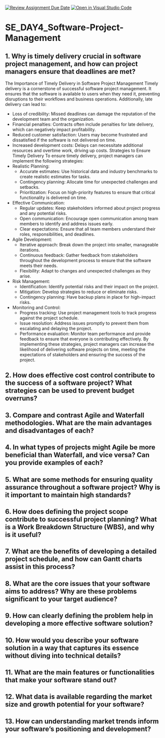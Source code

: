[![Review Assignment Due Date](https://classroom.github.com/assets/deadline-readme-button-22041afd0340ce965d47ae6ef1cefeee28c7c493a6346c4f15d667ab976d596c.svg)](https://classroom.github.com/a/9pw6JKcu)
[![Open in Visual Studio Code](https://classroom.github.com/assets/open-in-vscode-2e0aaae1b6195c2367325f4f02e2d04e9abb55f0b24a779b69b11b9e10269abc.svg)](https://classroom.github.com/online_ide?assignment_repo_id=15719439&assignment_repo_type=AssignmentRepo)
# SE_DAY4_Software-Project-Management
## 1. Why is timely delivery crucial in software project management, and how can project managers ensure that deadlines are met?
The Importance of Timely Delivery in Software Project Management
Timely delivery is a cornerstone of successful software project management. It ensures that the software is available to users when they need it, preventing disruptions to their workflows and business operations. Additionally, late delivery can lead to:
 * Loss of credibility: Missed deadlines can damage the reputation of the development team and the organization.
 * Financial penalties: Contracts often include penalties for late delivery, which can negatively impact profitability.
 * Reduced customer satisfaction: Users may become frustrated and dissatisfied if the software is not delivered on time.
 * Increased development costs: Delays can necessitate additional resources and overtime work, driving up costs.
Strategies to Ensure Timely Delivery
To ensure timely delivery, project managers can implement the following strategies:
 * Realistic Planning:
   * Accurate estimates: Use historical data and industry benchmarks to create realistic estimates for tasks.
   * Contingency planning: Allocate time for unexpected challenges and setbacks.
   * Prioritization: Focus on high-priority features to ensure that critical functionality is delivered on time.
 * Effective Communication:
   * Regular updates: Keep stakeholders informed about project progress and any potential risks.
   * Open communication: Encourage open communication among team members to identify and address issues early.
   * Clear expectations: Ensure that all team members understand their roles, responsibilities, and deadlines.
 * Agile Development:
   * Iterative approach: Break down the project into smaller, manageable iterations.
   * Continuous feedback: Gather feedback from stakeholders throughout the development process to ensure that the software meets their needs.
   * Flexibility: Adapt to changes and unexpected challenges as they arise.
 * Risk Management:
   * Identification: Identify potential risks and their impact on the project.
   * Mitigation: Develop strategies to reduce or eliminate risks.
   * Contingency planning: Have backup plans in place for high-impact risks.
 * Monitoring and Control:
   * Progress tracking: Use project management tools to track progress against the project schedule.
   * Issue resolution: Address issues promptly to prevent them from escalating and delaying the project.
   * Performance evaluation: Monitor team performance and provide feedback to ensure that everyone is contributing effectively.
By implementing these strategies, project managers can increase the likelihood of delivering software projects on time, meeting the expectations of stakeholders and ensuring the success of the project.




## 2. How does effective cost control contribute to the success of a software project? What strategies can be used to prevent budget overruns?
## 3. Compare and contrast Agile and Waterfall methodologies. What are the main advantages and disadvantages of each?
## 4. In what types of projects might Agile be more beneficial than Waterfall, and vice versa? Can you provide examples of each?
## 5. What are some methods for ensuring quality assurance throughout a software project? Why is it important to maintain high standards?
## 6. How does defining the project scope contribute to successful project planning? What is a Work Breakdown Structure (WBS), and why is it useful?
## 7. What are the benefits of developing a detailed project schedule, and how can Gantt charts assist in this process?
## 8. What are the core issues that your software aims to address? Why are these problems significant to your target audience?
## 9. How can clearly defining the problem help in developing a more effective software solution?
## 10. How would you describe your software solution in a way that captures its essence without diving into technical details?
## 11. What are the main features or functionalities that make your software stand out?
## 12. What data is available regarding the market size and growth potential for your software?
## 13. How can understanding market trends inform your software’s positioning and development?
